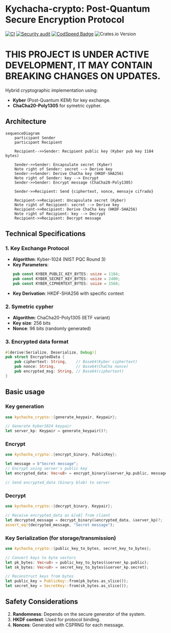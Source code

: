 # Kychacha-crypto: Post-Quantum Secure Encryption Protocol
[![CI](https://github.com/Nichokas/kychacha_crypto/actions/workflows/build.yaml/badge.svg)](https://github.com/Nichokas/kychacha_crypto/actions/workflows/build.yaml)
[![Security audit](https://github.com/Nichokas/kychacha_crypto/actions/workflows/rustsec.yaml/badge.svg)](https://github.com/Nichokas/kychacha_crypto/actions/workflows/rustsec.yaml)
[![CodSpeed Badge](https://img.shields.io/endpoint?url=https://codspeed.io/badge.json)](https://codspeed.io/Nichokas/kychacha_crypto)
![Crates.io Version](https://img.shields.io/crates/v/kychacha_crypto)

# THIS PROJECT IS UNDER ACTIVE DEVELOPMENT, IT MAY CONTAIN BREAKING CHANGES ON UPDATES.

Hybrid cryptographic implementation using:
- **Kyber** (Post-Quantum KEM) for key exchange.
- **ChaCha20-Poly1305** for symetric cypher.

## Architecture

```mermaid
sequenceDiagram
    participant Sender
    participant Recipient

    Recipient-->>Sender: Recipient public key (Kyber pub key 1184 bytes)
    
    Sender->>Sender: Encapsulate secret (Kyber)
    Note right of Sender: secret --> Derive key
    Sender->>Sender: Derive ChaCha key (HKDF-SHA256)
    Note right of Sender: key --> Encrypt
    Sender->>Sender: Encrypt message (ChaCha20-Poly1305)
    
    Sender->>Recipient: Send {ciphertext, nonce, mensaje cifrado}
    
    Recipient->>Recipient: Uncapsulate secret (Kyber)
    Note right of Recipient: secret --> Derive key
    Recipient->>Recipient: Derive ChaCha key (HKDF-SHA256)
    Note right of Recipient: key --> Decrypt
    Recipient->>Recipient: Decrypt message
```

## Technical Specifications

### 1. Key Exchange Protocol
- **Algorithm**: Kyber-1024 (NIST PQC Round 3)
- **Key Parameters**:
  ```rust
  pub const KYBER_PUBLIC_KEY_BYTES: usize = 1184;
  pub const KYBER_SECRET_KEY_BYTES: usize = 2400;
  pub const KYBER_CIPHERTEXT_BYTES: usize = 1568;
  ```
- **Key Derivation**: HKDF-SHA256 with specific context

### 2. Symetric cypher
- **Algorithm**: ChaCha20-Poly1305 (IETF variant)
- **Key size**: 256 bits
- **Nonce**: 96 bits (randomly generated)

### 3. Encrypted data format
```rust
#[derive(Serialize, Deserialize, Debug)]
pub struct EncryptedData {
    pub ciphertext: String,    // Base64(Kyber ciphertext)
    pub nonce: String,         // Base64(ChaCha nonce)
    pub encrypted_msg: String, // Base64(ciphertext)
}
```

## Basic usage

### Key generation
```rust
use kychacha_crypto::{generate_keypair, Keypair};

// Generate Kyber1024 keypair
let server_kp: Keypair = generate_keypair()?;
```

### Encrypt
```rust
use kychacha_crypto::{encrypt_binary, PublicKey};

let message = b"Secret message";
// Encrypt using server's public key
let encrypted_data: Vec<u8> = encrypt_binary(&server_kp.public, message)?;

// Send encrypted_data (binary blob) to server
```

### Decrypt
```rust
use kychacha_crypto::{decrypt_binary, Keypair};

// Receive encrypted_data as &[u8] from client
let decrypted_message = decrypt_binary(&encrypted_data, &server_kp)?;
assert_eq!(decrypted_message, "Secret message");
```

### Key Serialization (for storage/transmission)
```rust
use kychacha_crypto::{public_key_to_bytes, secret_key_to_bytes};

// Convert keys to byte vectors
let pk_bytes: Vec<u8> = public_key_to_bytes(&server_kp.public);
let sk_bytes: Vec<u8> = secret_key_to_bytes(&server_kp.secret);

// Reconstruct keys from bytes
let public_key = PublicKey::from(pk_bytes.as_slice());
let secret_key = SecretKey::from(sk_bytes.as_slice());
```

## Safety Considerations

2. **Randomness**: Depends on the secure generator of the system.
3. **HKDF context**: Used for protocol binding.
4. **Nonces**: Generated with CSPRNG for each message.
